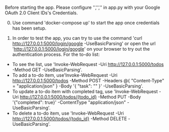 Before starting the app. Please configure '<your-api-key>','<your-consumer-key>','<your-secret-key>' in app.py with your Google OAuth 2.0 Client IDs's Credentials.

0. Use command 'docker-compose up' to start the app once credentials has been setup.
  
1. In order to test the app, you can try to use the command 'curl http://127.0.0.1:5000/login/google -UseBasicParsing' or open the url 'http://127.0.0.1:5000/login/google' on your browser to try out the authentication process.
  For the to-do list:
  - To see the list, use 'Invoke-WebRequest -Uri http://127.0.0.1:5000/todos -Method GET -UseBasicParsing'.
  - To add a to-do item, use'Invoke-WebRequest -Uri http://127.0.0.1:5000/todos -Method POST -Headers @{ "Content-Type" = "application/json" } -Body '{ "task": "<Your to-do task>" }' -UseBasicParsing'.
  - To update a to-do item with completed tag, use 'Invoke-WebRequest -Uri http://127.0.0.1:5000/todos/{todo_id} -Method PUT -Body '{"completed": true}' -ContentType "application/json" -UseBasicParsing'.
  - To delete a to-do item, use 'Invoke-WebRequest -Uri http://127.0.0.1:5000/todos/{todo_id} -Method DELETE -UseBasicParsing'.
